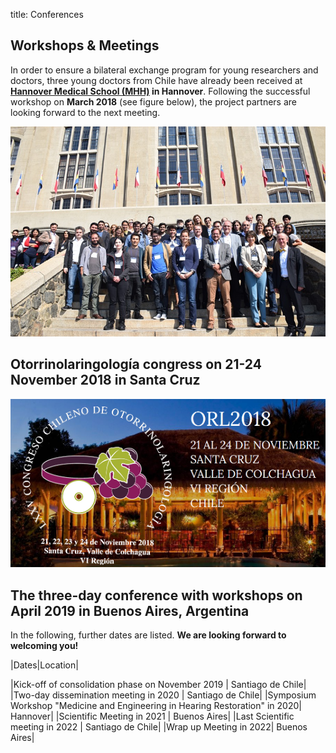 title: Conferences 

## Workshops & Meetings 
In order to ensure a bilateral exchange program for young researchers and doctors, three young doctors from Chile have already been received at **[Hannover Medical School (MHH)](https://www.mh-hannover.de/) in Hannover**. Following the successful workshop on **March 2018** (see figure below), the project partners are looking forward to the next meeting.

![meetingphoto](ihearmeeting.png)

## Otorrinolaringología congress on 21-24 November 2018 in Santa Cruz

![ORL2018](Orl2018.png)

## The three-day conference with workshops on April 2019 in Buenos Aires, Argentina

In the following, further dates are listed. **We are looking forward to welcoming you!**


|Dates|Location|


|Kick-off of consolidation phase on November 2019 | Santiago de Chile|
|Two-day dissemination meeting in 2020 | Santiago de Chile|
|Symposium Workshop "Medicine and Engineering in Hearing Restoration" in 2020| Hannover|
|Scientific Meeting in 2021 | Buenos Aires|
|Last Scientific meeting in 2022  | Santiago de Chile|
|Wrap up Meeting in 2022| Buenos Aires|
